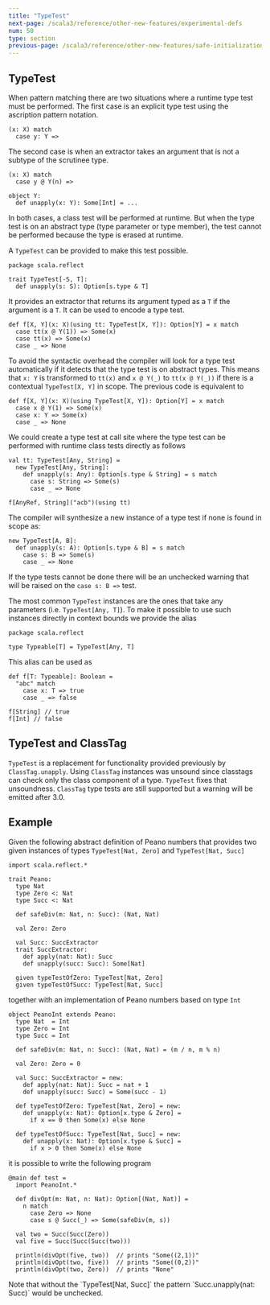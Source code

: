 ```yaml
---
title: "TypeTest"
next-page: /scala3/reference/other-new-features/experimental-defs
num: 50
type: section
previous-page: /scala3/reference/other-new-features/safe-initialization
---
```


<!-- THIS FILE HAS BEEN GENERATED BY SCALADOC PREPROCESSOR.
    The whole process of generation the docs can be found under this README: https://github.com/lampepfl/dotty/blob/master/docs/README.md
    The source file can be found here https://github.com/lampepfl/dotty/edit/master/docs/docs/reference/other-new-features/type-test.md
    NOTE THAT ANY CHANGES TO THIS FILE WILL BE OVERRIDEN BY PREPROCESSOR.
-->

## TypeTest

When pattern matching there are two situations where a runtime type test must be performed.
The first case is an explicit type test using the ascription pattern notation.

<div class="snippet" scala-snippet ><div class="buttons"></div><pre><code class="language-scala"><span id="0" class="" >(x: X) match
</span><span id="1" class="" >  case y: Y =&gt;
</span></code></pre></div>

The second case is when an extractor takes an argument that is not a subtype of the scrutinee type.

<div class="snippet" scala-snippet ><div class="buttons"></div><pre><code class="language-scala"><span id="0" class="" >(x: X) match
</span><span id="1" class="" >  case y @ Y(n) =&gt;
</span><span id="2" class="" >
</span><span id="3" class="" >object Y:
</span><span id="4" class="" >  def unapply(x: Y): Some[Int] = ...
</span></code></pre></div>

In both cases, a class test will be performed at runtime.
But when the type test is on an abstract type (type parameter or type member), the test cannot be performed because the type is erased at runtime.

A `TypeTest` can be provided to make this test possible.

<div class="snippet" scala-snippet ><div class="buttons"></div><pre><code class="language-scala"><span id="0" class="" >package scala.reflect
</span><span id="1" class="" >
</span><span id="2" class="" >trait TypeTest[-S, T]:
</span><span id="3" class="" >  def unapply(s: S): Option[s.type &amp; T]
</span></code></pre></div>

It provides an extractor that returns its argument typed as a `T` if the argument is a `T`.
It can be used to encode a type test.

<div class="snippet" scala-snippet ><div class="buttons"></div><pre><code class="language-scala"><span id="0" class="" >def f[X, Y](x: X)(using tt: TypeTest[X, Y]): Option[Y] = x match
</span><span id="1" class="" >  case tt(x @ Y(1)) =&gt; Some(x)
</span><span id="2" class="" >  case tt(x) =&gt; Some(x)
</span><span id="3" class="" >  case _ =&gt; None
</span></code></pre></div>

To avoid the syntactic overhead the compiler will look for a type test automatically if it detects that the type test is on abstract types.
This means that `x: Y` is transformed to `tt(x)` and `x @ Y(_)` to `tt(x @ Y(_))` if there is a contextual `TypeTest[X, Y]` in scope.
The previous code is equivalent to

<div class="snippet" scala-snippet ><div class="buttons"></div><pre><code class="language-scala"><span id="0" class="" >def f[X, Y](x: X)(using TypeTest[X, Y]): Option[Y] = x match
</span><span id="1" class="" >  case x @ Y(1) =&gt; Some(x)
</span><span id="2" class="" >  case x: Y =&gt; Some(x)
</span><span id="3" class="" >  case _ =&gt; None
</span></code></pre></div>

We could create a type test at call site where the type test can be performed with runtime class tests directly as follows

<div class="snippet" scala-snippet ><div class="buttons"></div><pre><code class="language-scala"><span id="0" class="" >val tt: TypeTest[Any, String] =
</span><span id="1" class="" >  new TypeTest[Any, String]:
</span><span id="2" class="" >    def unapply(s: Any): Option[s.type &amp; String] = s match
</span><span id="3" class="" >      case s: String =&gt; Some(s)
</span><span id="4" class="" >      case _ =&gt; None
</span><span id="5" class="" >
</span><span id="6" class="" >f[AnyRef, String](&quot;acb&quot;)(using tt)
</span></code></pre></div>

The compiler will synthesize a new instance of a type test if none is found in scope as:

<div class="snippet" scala-snippet ><div class="buttons"></div><pre><code class="language-scala"><span id="0" class="" >new TypeTest[A, B]:
</span><span id="1" class="" >  def unapply(s: A): Option[s.type &amp; B] = s match
</span><span id="2" class="" >    case s: B =&gt; Some(s)
</span><span id="3" class="" >    case _ =&gt; None
</span></code></pre></div>

If the type tests cannot be done there will be an unchecked warning that will be raised on the `case s: B =>` test.

The most common `TypeTest` instances are the ones that take any parameters (i.e. `TypeTest[Any, T]`).
To make it possible to use such instances directly in context bounds we provide the alias

<div class="snippet" scala-snippet ><div class="buttons"></div><pre><code class="language-scala"><span id="0" class="" >package scala.reflect
</span><span id="1" class="" >
</span><span id="2" class="" >type Typeable[T] = TypeTest[Any, T]
</span></code></pre></div>

This alias can be used as

<div class="snippet" scala-snippet ><div class="buttons"></div><pre><code class="language-scala"><span id="0" class="" >def f[T: Typeable]: Boolean =
</span><span id="1" class="" >  &quot;abc&quot; match
</span><span id="2" class="" >    case x: T =&gt; true
</span><span id="3" class="" >    case _ =&gt; false
</span><span id="4" class="" >
</span><span id="5" class="" >f[String] // true
</span><span id="6" class="" >f[Int] // false
</span></code></pre></div>

## TypeTest and ClassTag

`TypeTest` is a replacement for functionality provided previously by `ClassTag.unapply`.
Using `ClassTag` instances was unsound since classtags can check only the class component of a type.
`TypeTest` fixes that unsoundness.
`ClassTag` type tests are still supported but a warning will be emitted after 3.0.

## Example

Given the following abstract definition of Peano numbers that provides two given instances of types `TypeTest[Nat, Zero]` and `TypeTest[Nat, Succ]`

<div class="snippet" scala-snippet ><div class="buttons"></div><pre><code class="language-scala"><span id="0" class="" >import scala.reflect.*
</span><span id="1" class="" >
</span><span id="2" class="" >trait Peano:
</span><span id="3" class="" >  type Nat
</span><span id="4" class="" >  type Zero &lt;: Nat
</span><span id="5" class="" >  type Succ &lt;: Nat
</span><span id="6" class="" >
</span><span id="7" class="" >  def safeDiv(m: Nat, n: Succ): (Nat, Nat)
</span><span id="8" class="" >
</span><span id="9" class="" >  val Zero: Zero
</span><span id="10" class="" >
</span><span id="11" class="" >  val Succ: SuccExtractor
</span><span id="12" class="" >  trait SuccExtractor:
</span><span id="13" class="" >    def apply(nat: Nat): Succ
</span><span id="14" class="" >    def unapply(succ: Succ): Some[Nat]
</span><span id="15" class="" >
</span><span id="16" class="" >  given typeTestOfZero: TypeTest[Nat, Zero]
</span><span id="17" class="" >  given typeTestOfSucc: TypeTest[Nat, Succ]
</span></code></pre></div>

together with an implementation of Peano numbers based on type `Int`

<div class="snippet" scala-snippet ><div class="buttons"></div><pre><code class="language-scala"><span id="0" class="" >object PeanoInt extends Peano:
</span><span id="1" class="" >  type Nat  = Int
</span><span id="2" class="" >  type Zero = Int
</span><span id="3" class="" >  type Succ = Int
</span><span id="4" class="" >
</span><span id="5" class="" >  def safeDiv(m: Nat, n: Succ): (Nat, Nat) = (m / n, m % n)
</span><span id="6" class="" >
</span><span id="7" class="" >  val Zero: Zero = 0
</span><span id="8" class="" >
</span><span id="9" class="" >  val Succ: SuccExtractor = new:
</span><span id="10" class="" >    def apply(nat: Nat): Succ = nat + 1
</span><span id="11" class="" >    def unapply(succ: Succ) = Some(succ - 1)
</span><span id="12" class="" >
</span><span id="13" class="" >  def typeTestOfZero: TypeTest[Nat, Zero] = new:
</span><span id="14" class="" >    def unapply(x: Nat): Option[x.type &amp; Zero] =
</span><span id="15" class="" >      if x == 0 then Some(x) else None
</span><span id="16" class="" >
</span><span id="17" class="" >  def typeTestOfSucc: TypeTest[Nat, Succ] = new:
</span><span id="18" class="" >    def unapply(x: Nat): Option[x.type &amp; Succ] =
</span><span id="19" class="" >      if x &gt; 0 then Some(x) else None
</span></code></pre></div>

it is possible to write the following program

<div class="snippet" scala-snippet ><div class="buttons"></div><pre><code class="language-scala"><span id="0" class="" >@main def test =
</span><span id="1" class="" >  import PeanoInt.*
</span><span id="2" class="" >
</span><span id="3" class="" >  def divOpt(m: Nat, n: Nat): Option[(Nat, Nat)] =
</span><span id="4" class="" >    n match
</span><span id="5" class="" >      case Zero =&gt; None
</span><span id="6" class="" >      case s @ Succ(_) =&gt; Some(safeDiv(m, s))
</span><span id="7" class="" >
</span><span id="8" class="" >  val two = Succ(Succ(Zero))
</span><span id="9" class="" >  val five = Succ(Succ(Succ(two)))
</span><span id="10" class="" >
</span><span id="11" class="" >  println(divOpt(five, two))  // prints &quot;Some((2,1))&quot;
</span><span id="12" class="" >  println(divOpt(two, five))  // prints &quot;Some((0,2))&quot;
</span><span id="13" class="" >  println(divOpt(two, Zero))  // prints &quot;None&quot;
</span></code></pre></div>Note that without the `TypeTest[Nat, Succ]` the pattern `Succ.unapply(nat: Succ)` would be unchecked.
